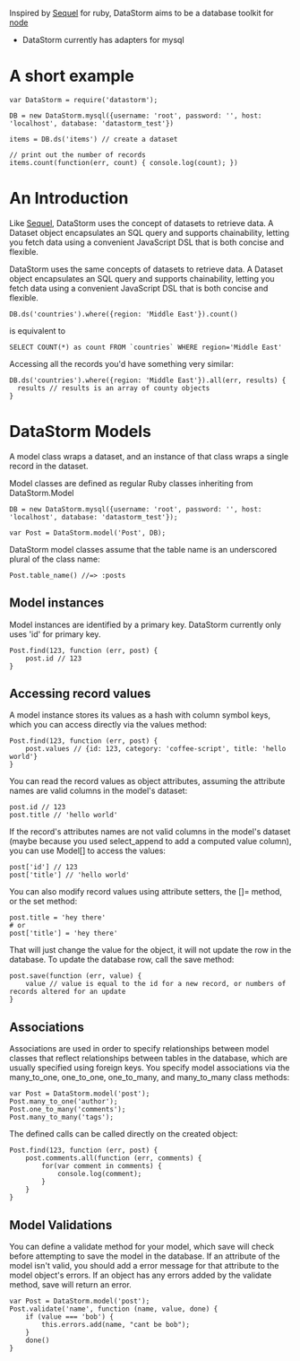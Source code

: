 Inspired by [Sequel] for ruby, DataStorm aims to be a database toolkit for
[node]

* DataStorm currently has adapters for mysql

# A short example #

    var DataStorm = require('datastorm');

    DB = new DataStorm.mysql({username: 'root', password: '', host: 'localhost', database: 'datastorm_test'})

    items = DB.ds('items') // create a dataset

    // print out the number of records
    items.count(function(err, count) { console.log(count); })

# An Introduction #

Like [Sequel], DataStorm uses the concept of datasets to retrieve data. A Dataset
object encapsulates an SQL query and supports chainability, letting you fetch
data using a convenient JavaScript DSL that is both concise and flexible.

DataStorm uses the same concepts of datasets to retrieve data. A Dataset object
encapsulates an SQL query and supports chainability, letting you fetch data
using a convenient JavaScript DSL that is both concise and flexible.

    DB.ds('countries').where({region: 'Middle East'}).count()

is equivalent to

    SELECT COUNT(*) as count FROM `countries` WHERE region='Middle East'

Accessing all the records you'd have something very similar:

    DB.ds('countries').where({region: 'Middle East'}).all(err, results) {
      results // results is an array of county objects
    }

# DataStorm Models #
A model class wraps a dataset, and an instance of that class wraps a single
record in the dataset.

Model classes are defined as regular Ruby classes inheriting from
DataStorm.Model

    DB = new DataStorm.mysql({username: 'root', password: '', host: 'localhost', database: 'datastorm_test'});

    var Post = DataStorm.model('Post', DB);

DataStorm model classes assume that the table name is an underscored plural of
the class name:

    Post.table_name() //=> :posts

## Model instances ##
Model instances are identified by a primary key. DataStorm currently only uses
'id' for primary key.

    Post.find(123, function (err, post) {
        post.id // 123
    }

## Accessing record values ##
A model instance stores its values as a hash with column symbol keys, which
you can access directly via the values method:

    Post.find(123, function (err, post) {
        post.values // {id: 123, category: 'coffee-script', title: 'hello world'}
    }

You can read the record values as object attributes, assuming the attribute
names are valid columns in the model's dataset:

    post.id // 123
    post.title // 'hello world'

If the record's attributes names are not valid columns in the model's dataset
(maybe because you used select\_append to add a computed value column), you can
use Model[] to access the values:

    post['id'] // 123
    post['title'] // 'hello world'

You can also modify record values using attribute setters, the []= method, or
the set method:

    post.title = 'hey there'
    # or
    post['title'] = 'hey there'

That will just change the value for the object, it will not update the row in
the database. To update the database row, call the save method:

    post.save(function (err, value) {
        value // value is equal to the id for a new record, or numbers of records altered for an update
    }


## Associations ##
Associations are used in order to specify relationships between model classes
that reflect relationships between tables in the database, which are usually
specified using foreign keys. You specify model associations via the
many\_to\_one, one\_to\_one, one\_to\_many, and many\_to\_many class methods:

    var Post = DataStorm.model('post');
    Post.many_to_one('author');
    Post.one_to_many('comments');
    Post.many_to_many('tags');

The defined calls can be called directly on the created object:

    Post.find(123, function (err, post) {
        post.comments.all(function (err, comments) {
            for(var comment in comments) {
                console.log(comment);
            }
        }
    }

## Model Validations ##
You can define a validate method for your model, which save will check before
attempting to save the model in the database. If an attribute of the model
isn't valid, you should add a error message for that attribute to the model
object's errors. If an object has any errors added by the validate method,
save will return an error.

    var Post = DataStorm.model('post');
    Post.validate('name', function (name, value, done) {
        if (value === 'bob') {
            this.errors.add(name, "cant be bob");
        }
        done()
    }

[Sequel]: http://sequel.rubyforge.org/
[node]: http://nodejs.org/
